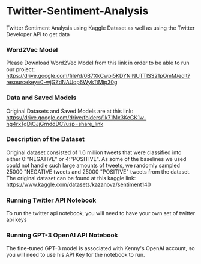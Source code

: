 # Twitter-Sentiment-Analysis
Twitter Sentiment Analysis using Kaggle Dataset as well as using the Twitter Developer API to get data


### Word2Vec Model
Please Download Word2Vec Model from this link in order to be able to run our project: https://drive.google.com/file/d/0B7XkCwpI5KDYNlNUTTlSS21pQmM/edit?resourcekey=0-wjGZdNAUop6WykTtMip30g

### Data and Saved Models
Original Datasets and Saved Models are at this link: https://drive.google.com/drive/folders/1k71Mx3KeGK1w-ng4rxTgDiCJjGrnddDC?usp=share_link

### Description of the Dataset
Original dataset consisted of 1.6 million tweets that were classified into either 0:"NEGATIVE" or 4:"POSITIVE". As some of the baselines we used could not handle such large amounts of tweets, we randomly sampled 25000 "NEGATIVE tweets and 25000 "POSITIVE" tweets from the dataset. The original dataset can be found at this kaggle link: https://www.kaggle.com/datasets/kazanova/sentiment140

### Running Twitter API Notebook
To run the twitter api notebook, you will need to have your own set of twitter api keys

### Running GPT-3 OpenAI API Notebook
The fine-tuned GPT-3 model is associated with Kenny's OpenAI account, so you will need to use his API Key for the notebook to run.
